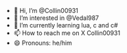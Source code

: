 - 👋 Hi, I’m @Collin00931
- 👀 I’m interested in @Vedal987
- 🌱 I’m currently learning lua, c and c#
- 📫 How to reach me on X Collin00931
- 😄 Pronouns: he/him

<!---
Collin00931/Collin00931 is a ✨ special ✨ repository because its `README.md` (this file) appears on your GitHub profile.
You can click the Preview link to take a look at your changes.
--->
